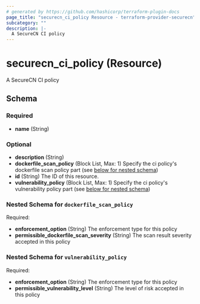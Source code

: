 ```yaml
---
# generated by https://github.com/hashicorp/terraform-plugin-docs
page_title: "securecn_ci_policy Resource - terraform-provider-securecn"
subcategory: ""
description: |-
  A SecureCN CI policy
---
```


# securecn_ci_policy (Resource)

A SecureCN CI policy



<!-- schema generated by tfplugindocs -->
## Schema

### Required

- **name** (String)

### Optional

- **description** (String)
- **dockerfile_scan_policy** (Block List, Max: 1) Specify the ci policy's dockerfile scan policy part (see [below for nested schema](#nestedblock--dockerfile_scan_policy))
- **id** (String) The ID of this resource.
- **vulnerability_policy** (Block List, Max: 1) Specify the ci policy's vulnerability policy part (see [below for nested schema](#nestedblock--vulnerability_policy))

<a id="nestedblock--dockerfile_scan_policy"></a>
### Nested Schema for `dockerfile_scan_policy`

Required:

- **enforcement_option** (String) The enforcement type for this policy
- **permissible_dockerfile_scan_severity** (String) The scan result severity accepted in this policy


<a id="nestedblock--vulnerability_policy"></a>
### Nested Schema for `vulnerability_policy`

Required:

- **enforcement_option** (String) The enforcement type for this policy
- **permissible_vulnerability_level** (String) The level of risk accepted in this policy


